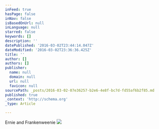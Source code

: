 ```yaml
---
inFeed: true
hasPage: false
inNav: false
isBasedOnUrl: null
inLanguage: null
starred: false
keywords: []
description: ''
datePublished: '2016-03-02T23:44:14.047Z'
dateModified: '2016-03-02T23:36:36.425Z'
title: ''
author: []
authors: []
publisher:
  name: null
  domain: null
  url: null
  favicon: null
sourcePath: _posts/2016-03-02-07e36257-b2e6-4e8f-bc7d-fd55af6b2f85.md
published: true
_context: 'http://schema.org'
_type: Article

---
```

Ernie and Frankenweenie
![](https://the-grid-user-content.s3-us-west-2.amazonaws.com/887ad6e6-80dc-479d-8277-8cdcd39956f4.jpg)